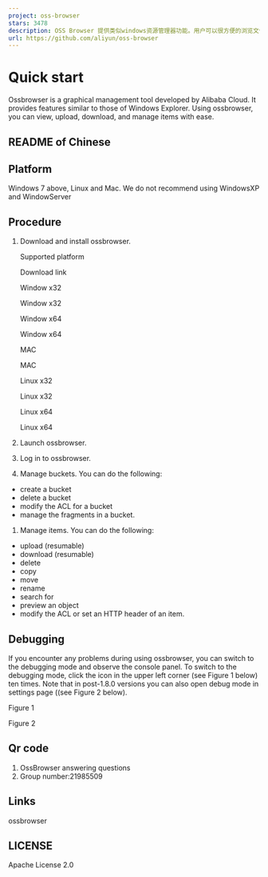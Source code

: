 ```yaml
---
project: oss-browser
stars: 3478
description: OSS Browser 提供类似windows资源管理器功能。用户可以很方便的浏览文件，上传下载文件，支持断点续传等。
url: https://github.com/aliyun/oss-browser
---
```


Quick start
===========

Ossbrowser is a graphical management tool developed by Alibaba Cloud. It provides features similar to those of Windows Explorer. Using ossbrowser, you can view, upload, download, and manage items with ease.

README of Chinese
-----------------

Platform
--------

Windows 7 above, Linux and Mac. We do not recommend using WindowsXP and WindowServer

Procedure
---------

1.  Download and install ossbrowser.
    
    Supported platform
    
    Download link
    
    Window x32
    
    Window x32
    
    Window x64
    
    Window x64
    
    MAC
    
    MAC
    
    Linux x32
    
    Linux x32
    
    Linux x64
    
    Linux x64
    
2.  Launch ossbrowser.
    
3.  Log in to ossbrowser.
    
4.  Manage buckets. You can do the following:
    

-   create a bucket
-   delete a bucket
-   modify the ACL for a bucket
-   manage the fragments in a bucket.

1.  Manage items. You can do the following:

-   upload (resumable)
-   download (resumable)
-   delete
-   copy
-   move
-   rename
-   search for
-   preview an object
-   modify the ACL or set an HTTP header of an item.

Debugging
---------

If you encounter any problems during using ossbrowser, you can switch to the debugging mode and observe the console panel. To switch to the debugging mode, click the icon in the upper left corner (see Figure 1 below) ten times. Note that in post-1.8.0 versions you can also open debug mode in settings page ((see Figure 2 below).

Figure 1

Figure 2

Qr code
-------

1.  OssBrowser answering questions
2.  Group number:21985509

Links
-----

ossbrowser

LICENSE
-------

Apache License 2.0
